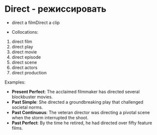 # Direct - режиссировать




- direct a filmDirect a clip

- Collocations:
1. direct film
2. direct play
3. direct movie
4. direct episode
5. direct scene
6. direct actors
7. direct production

Examples:
- **Present Perfect**: The acclaimed filmmaker has directed several blockbuster movies.
- **Past Simple**: She directed a groundbreaking play that challenged societal norms.
- **Past Continuous**: The veteran director was directing a pivotal scene when the storm interrupted the shoot.
- **Past Perfect**: By the time he retired, he had directed over fifty feature films.
